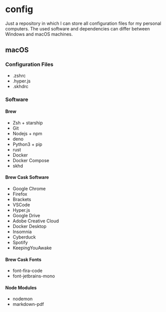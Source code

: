 # config

Just a repository in which I can store all configuration files for my personal computers. The used software and dependencies can differ between Windows and macOS machines.

## macOS

### Configuration Files

- .zshrc
- .hyper.js
- .skhdrc

### Software

#### Brew
- Zsh + starship
- Git
- Nodejs + npm
- deno
- Python3 + pip
- rust
- Docker
- Docker Compose
- skhd

#### Brew Cask Software
- Google Chrome
- Firefox
- Brackets
- VSCode
- Hyper.js
- Google Drive
- Adobe Creative Cloud
- Docker Desktop
- Insomnia
- Cyberduck
- Spotify
- KeepingYouAwake

#### Brew Cask Fonts
- font-fira-code
- font-jetbrains-mono

#### Node Modules
- nodemon
- markdown-pdf
